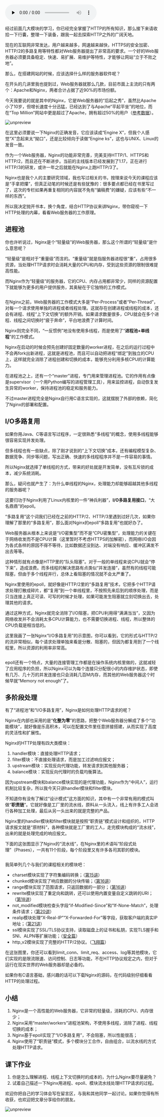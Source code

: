 <audio id="audio" title="34 | Nginx：高性能的Web服务器" controls="" preload="none"><source id="mp3" src="https://static001.geekbang.org/resource/audio/c2/b4/c244add2f3ad05a959d875e667c336b4.mp3"></audio>

经过前面几大模块的学习，你已经完全掌握了HTTP的所有知识，那么接下来请收拾一下行囊，整理一下装备，跟我一起去探索HTTP之外的广阔天地。

现在的互联网非常发达，用户越来越多，网速越来越快，HTTPS的安全加密、HTTP/2的多路复用等特性都对Web服务器提出了非常高的要求。一个好的Web服务器必须要具备稳定、快速、易扩展、易维护等特性，才能够让网站“立于不败之地”。

那么，在搭建网站的时候，应该选择什么样的服务器软件呢？

在开头的几讲里我也提到过，Web服务器就那么几款，目前市面上主流的只有两个：Apache和Nginx，两者合计占据了近90%的市场份额。

今天我要说的就是其中的Nginx，它是Web服务器的“后起之秀”，虽然比Apache小了10岁，但增长速度十分迅猛，已经达到了与Apache“平起平坐”的地位，而在“Top Million”网站中更是超过了Apache，拥有超过50%的用户（[参考数据](https://w3techs.com/technologies/cross/web_server/ranking)）。

<img src="https://static001.geekbang.org/resource/image/c5/0b/c5df0592cc8aef91ba961f7fab5a4a0b.png" alt="unpreview">

在这里必须要说一下Nginx的正确发音，它应该读成“Engine X”，但我个人感觉“X”念起来太“拗口”，还是比较倾向于读做“Engine ks”，这也与UNIX、Linux的发音一致。

作为一个Web服务器，Nginx的功能非常完善，完美支持HTTP/1、HTTPS和HTTP/2，而且还在不断进步。当前的主线版本已经发展到了1.17，正在进行HTTP/3的研发，或许一年之后就能在Nginx上跑HTTP/3了。

Nginx也是我个人的主要研究领域，我也写过相关的书，按理来说今天的课程应该是“手拿把攥”，但真正动笔的时候还是有些犹豫的：很多要点都已经在书里写过了，这次的专栏如果再重复相同的内容就不免有“骗稿费”的嫌疑，应该有些“不一样的东西”。

所以我决定抛开书本，换个角度，结合HTTP协议来讲Nginx，带你窥视一下HTTP处理的内幕，看看Web服务器的工作原理。

## 进程池

你也许听说过，Nginx是个“轻量级”的Web服务器，那么这个所谓的“轻量级”是什么意思呢？

“轻量级”是相对于“重量级”而言的。“重量级”就是指服务器进程很“重”，占用很多资源，当处理HTTP请求时会消耗大量的CPU和内存，受到这些资源的限制很难提高性能。

而Nginx作为“轻量级”的服务器，它的CPU、内存占用都非常少，同样的资源配置下就能够为更多的用户提供服务，其奥秘在于它独特的工作模式。

<img src="https://static001.geekbang.org/resource/image/3e/c1/3e94fbd78ed043e88c443f6416f99dc1.png" alt="">

在Nginx之前，Web服务器的工作模式大多是“Per-Process”或者“Per-Thread”，对每一个请求使用单独的进程或者线程处理。这就存在创建进程或线程的成本，还会有进程、线程“上下文切换”的额外开销。如果请求数量很多，CPU就会在多个进程、线程之间切换时“疲于奔命”，平白地浪费了计算时间。

Nginx则完全不同，“一反惯例”地没有使用多线程，而是使用了“**进程池+单线程**”的工作模式。

Nginx在启动的时候会预先创建好固定数量的worker进程，在之后的运行过程中不会再fork出新进程，这就是进程池，而且可以自动把进程“绑定”到独立的CPU上，这样就完全消除了进程创建和切换的成本，能够充分利用多核CPU的计算能力。

在进程池之上，还有一个“master”进程，专门用来管理进程池。它的作用有点像是supervisor（一个用Python编写的进程管理工具），用来监控进程，自动恢复发生异常的worker，保持进程池的稳定和服务能力。

不过master进程完全是Nginx自行用C语言实现的，这就摆脱了外部的依赖，简化了Nginx的部署和配置。

## I/O多路复用

如果你用Java、C等语言写过程序，一定很熟悉“多线程”的概念，使用多线程能够很容易实现并发处理。

但多线程也有一些缺点，除了刚才说到的“上下文切换”成本，还有编程模型复杂、数据竞争、同步等问题，写出正确、快速的多线程程序并不是一件容易的事情。

所以Nginx就选择了单线程的方式，带来的好处就是开发简单，没有互斥锁的成本，减少系统消耗。

那么，疑问也就产生了：为什么单线程的Nginx，处理能力却能够超越其他多线程的服务器呢？

这要归功于Nginx利用了Linux内核里的一件“神兵利器”，**I/O多路复用接口**，“大名鼎鼎”的epoll。

“多路复用”这个词我们已经在之前的HTTP/2、HTTP/3里遇到过好几次，如果你理解了那里的“多路复用”，那么面对Nginx的epoll“多路复用”也就好办了。

Web服务器从根本上来说是“I/O密集型”而不是“CPU密集型”，处理能力的关键在于网络收发而不是CPU计算（这里暂时不考虑HTTPS的加解密），而网络I/O会因为各式各样的原因不得不等待，比如数据还没到达、对端没有响应、缓冲区满发不出去等等。

这种情形就有点像是HTTP里的“队头阻塞”。对于一般的单线程来说CPU就会“停下来”，造成浪费。而多线程的解决思路有点类似“并发连接”，虽然有的线程可能阻塞，但由于多个线程并行，总体上看阻塞的情况就不会太严重了。

Nginx里使用的epoll，就好像是HTTP/2里的“多路复用”技术，它把多个HTTP请求处理打散成碎片，都“复用”到一个单线程里，不按照先来后到的顺序处理，而是只当连接上真正可读、可写的时候才处理，如果可能发生阻塞就立刻切换出去，处理其他的请求。

通过这种方式，Nginx就完全消除了I/O阻塞，把CPU利用得“满满当当”，又因为网络收发并不会消耗太多CPU计算能力，也不需要切换进程、线程，所以整体的CPU负载是相当低的。

这里我画了一张Nginx“I/O多路复用”的示意图，你可以看到，它的形式与HTTP/2的流非常相似，每个请求处理单独来看是分散、阻塞的，但因为都复用到了一个线程里，所以资源的利用率非常高。

<img src="https://static001.geekbang.org/resource/image/4c/59/4c6832cdce34133c9ed89237fb9d5059.png" alt="">

epoll还有一个特点，大量的连接管理工作都是在操作系统内核里做的，这就减轻了应用程序的负担，所以Nginx可以为每个连接只分配很小的内存维护状态，即使有几万、几十万的并发连接也只会消耗几百M内存，而其他的Web服务器这个时候早就“Memory not enough”了。

## 多阶段处理

有了“进程池”和“I/O多路复用”，Nginx是如何处理HTTP请求的呢？

Nginx在内部也采用的是“**化整为零**”的思路，把整个Web服务器分解成了多个“功能模块”，就好像是乐高积木，可以在配置文件里任意拼接搭建，从而实现了高度的灵活性和扩展性。

Nginx的HTTP处理有四大类模块：

1. handler模块：直接处理HTTP请求；
1. filter模块：不直接处理请求，而是加工过滤响应报文；
1. upstream模块：实现反向代理功能，转发请求到其他服务器；
1. balance模块：实现反向代理时的负载均衡算法。

因为upstream模块和balance模块实现的是代理功能，Nginx作为“中间人”，运行机制比较复杂，所以我今天只讲handler模块和filter模块。

不知道你有没有了解过“设计模式”这方面的知识，其中有一个非常有用的模式叫做“**职责链**”。它就好像是工厂里的流水线，原料从一头流入，线上有许多工人会进行各种加工处理，最后从另一头出来的就是完整的产品。

Nginx里的handler模块和filter模块就是按照“职责链”模式设计和组织的，HTTP请求报文就是“原材料”，各种模块就是工厂里的工人，走完模块构成的“流水线”，出来的就是处理完成的响应报文。

下面的这张图显示了Nginx的“流水线”，在Nginx里的术语叫“阶段式处理”（Phases），一共有11个阶段，每个阶段里又有许多各司其职的模块。

<img src="https://static001.geekbang.org/resource/image/41/30/41318c867fda8a536d0e3db6f9987030.png" alt="">

我简单列几个与我们的课程相关的模块吧：

- charset模块实现了字符集编码转换；（[第15讲](https://time.geekbang.org/column/article/104024)）
- chunked模块实现了响应数据的分块传输；（[第16讲](https://time.geekbang.org/column/article/104456)）
- range模块实现了范围请求，只返回数据的一部分；（[第16讲](https://time.geekbang.org/column/article/104456)）
- rewrite模块实现了重定向和跳转，还可以使用内置变量自定义跳转的URI；（[第18讲](https://time.geekbang.org/column/article/105614)）
- not_modified模块检查头字段“if-Modified-Since”和“If-None-Match”，处理条件请求；（[第20讲](https://time.geekbang.org/column/article/106804)）
- realip模块处理“X-Real-IP”“X-Forwarded-For”等字段，获取客户端的真实IP地址；（[第21讲](https://time.geekbang.org/column/article/107577)）
- ssl模块实现了SSL/TLS协议支持，读取磁盘上的证书和私钥，实现TLS握手和SNI、ALPN等扩展功能；（[安全篇](https://time.geekbang.org/column/article/108643)）
- http_v2模块实现了完整的HTTP/2协议。（[飞翔篇](https://time.geekbang.org/column/article/112036)）

在这张图里，你还可以看到limit_conn、limit_req、access、log等其他模块，它们实现的是限流限速、访问控制、日志等功能，不在HTTP协议规定之内，但对于运行在现实世界的Web服务器却是必备的。

如果你有C语言基础，感兴趣的话可以下载Nginx的源码，在代码级别仔细看看HTTP的处理过程。

## 小结

1. Nginx是一个高性能的Web服务器，它非常的轻量级，消耗的CPU、内存很少；
1. Nginx采用“master/workers”进程池架构，不使用多线程，消除了进程、线程切换的成本；
1. Nginx基于epoll实现了“I/O多路复用”，不会阻塞，所以性能很高；
1. Nginx使用了“职责链”模式，多个模块分工合作，自由组合，以流水线的方式处理HTTP请求。

## 课下作业

1. 你是怎么理解进程、线程上下文切换时的成本的，为什么Nginx要尽量避免？
1. 试着自己描述一下Nginx用进程、epoll、模块流水线处理HTTP请求的过程。

欢迎你把自己的学习体会写在留言区，与我和其他同学一起讨论。如果你觉得有所收获，也欢迎把文章分享给你的朋友。

<img src="https://static001.geekbang.org/resource/image/4c/3d/4c7bceb80a8027389705e9d6ec9eb43d.png" alt="unpreview">



